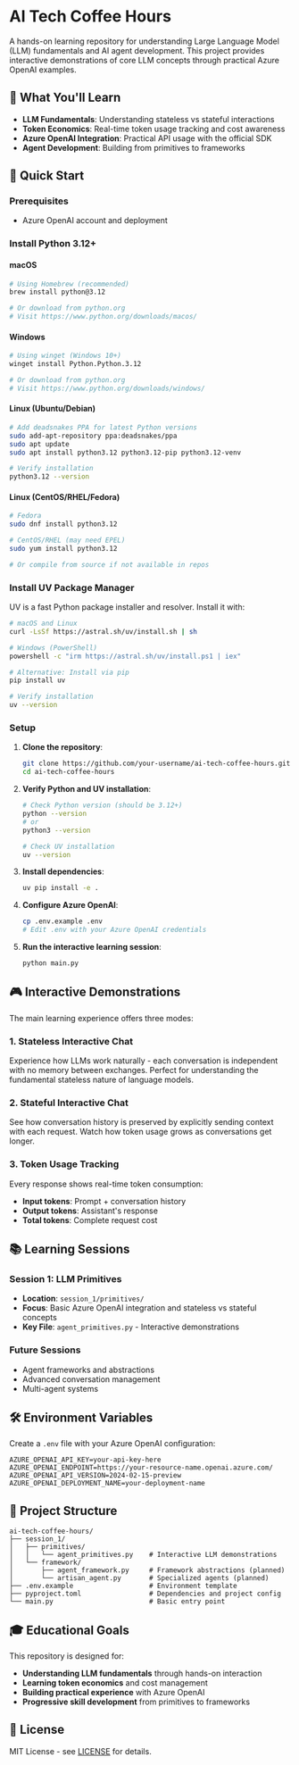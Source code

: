 # AI Tech Coffee Hours

A hands-on learning repository for understanding Large Language Model (LLM) fundamentals and AI agent development. This project provides interactive demonstrations of core LLM concepts through practical Azure OpenAI examples.

## 🎯 What You'll Learn

- **LLM Fundamentals**: Understanding stateless vs stateful interactions
- **Token Economics**: Real-time token usage tracking and cost awareness
- **Azure OpenAI Integration**: Practical API usage with the official SDK
- **Agent Development**: Building from primitives to frameworks

## 🚀 Quick Start

### Prerequisites
- Azure OpenAI account and deployment

### Install Python 3.12+

#### macOS
```bash
# Using Homebrew (recommended)
brew install python@3.12

# Or download from python.org
# Visit https://www.python.org/downloads/macos/
```

#### Windows
```bash
# Using winget (Windows 10+)
winget install Python.Python.3.12

# Or download from python.org
# Visit https://www.python.org/downloads/windows/
```

#### Linux (Ubuntu/Debian)
```bash
# Add deadsnakes PPA for latest Python versions
sudo add-apt-repository ppa:deadsnakes/ppa
sudo apt update
sudo apt install python3.12 python3.12-pip python3.12-venv

# Verify installation
python3.12 --version
```

#### Linux (CentOS/RHEL/Fedora)
```bash
# Fedora
sudo dnf install python3.12

# CentOS/RHEL (may need EPEL)
sudo yum install python3.12

# Or compile from source if not available in repos
```

### Install UV Package Manager

UV is a fast Python package installer and resolver. Install it with:

```bash
# macOS and Linux
curl -LsSf https://astral.sh/uv/install.sh | sh

# Windows (PowerShell)
powershell -c "irm https://astral.sh/uv/install.ps1 | iex"

# Alternative: Install via pip
pip install uv

# Verify installation
uv --version
```

### Setup

1. **Clone the repository**:
   ```bash
   git clone https://github.com/your-username/ai-tech-coffee-hours.git
   cd ai-tech-coffee-hours
   ```

2. **Verify Python and UV installation**:
   ```bash
   # Check Python version (should be 3.12+)
   python --version
   # or
   python3 --version
   
   # Check UV installation
   uv --version
   ```

3. **Install dependencies**:
   ```bash
   uv pip install -e .
   ```

4. **Configure Azure OpenAI**:
   ```bash
   cp .env.example .env
   # Edit .env with your Azure OpenAI credentials
   ```

5. **Run the interactive learning session**:
   ```bash
   python main.py
   ```

## 🎮 Interactive Demonstrations

The main learning experience offers three modes:

### 1. Stateless Interactive Chat
Experience how LLMs work naturally - each conversation is independent with no memory between exchanges. Perfect for understanding the fundamental stateless nature of language models.

### 2. Stateful Interactive Chat  
See how conversation history is preserved by explicitly sending context with each request. Watch how token usage grows as conversations get longer.

### 3. Token Usage Tracking
Every response shows real-time token consumption:
- **Input tokens**: Prompt + conversation history
- **Output tokens**: Assistant's response  
- **Total tokens**: Complete request cost

## 📚 Learning Sessions

### Session 1: LLM Primitives
- **Location**: `session_1/primitives/`
- **Focus**: Basic Azure OpenAI integration and stateless vs stateful concepts
- **Key File**: `agent_primitives.py` - Interactive demonstrations

### Future Sessions
- Agent frameworks and abstractions
- Advanced conversation management
- Multi-agent systems

## 🛠 Environment Variables

Create a `.env` file with your Azure OpenAI configuration:

```env
AZURE_OPENAI_API_KEY=your-api-key-here
AZURE_OPENAI_ENDPOINT=https://your-resource-name.openai.azure.com/
AZURE_OPENAI_API_VERSION=2024-02-15-preview
AZURE_OPENAI_DEPLOYMENT_NAME=your-deployment-name
```

## 📁 Project Structure

```
ai-tech-coffee-hours/
├── session_1/
│   ├── primitives/
│   │   └── agent_primitives.py    # Interactive LLM demonstrations
│   └── framework/
│       ├── agent_framework.py     # Framework abstractions (planned)
│       └── artisan_agent.py       # Specialized agents (planned)
├── .env.example                   # Environment template
├── pyproject.toml                 # Dependencies and project config
└── main.py                        # Basic entry point
```

## 🎓 Educational Goals

This repository is designed for:
- **Understanding LLM fundamentals** through hands-on interaction
- **Learning token economics** and cost management
- **Building practical experience** with Azure OpenAI
- **Progressive skill development** from primitives to frameworks

## 📄 License

MIT License - see [LICENSE](LICENSE) for details.